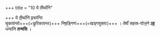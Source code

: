 +++
title = "10 ये तीर्थानि"

+++
ये ती॒र्थानि॑ प्र॒चर॑न्ति  
सृ॒काव॑न्तो+++(=छुरिकावन्तः)+++ निष॒ङ्गिणः॑+++(=खड्गयुक्ताः)+++ ।
तेषाँ॑ सहस्र-योज॒ने **ऽव॒**  
धन्वा॑नि **तन्मसि** ।